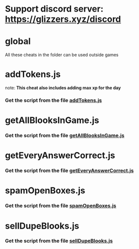 # Support discord server: https://glizzers.xyz/discord

# global

All these cheats in the folder can be used outside games

# addTokens.js

note: **This cheat also includes adding max xp for the day**

### Get the script from the file [addTokens.js](https://raw.githubusercontent.com/therealglixzzy/blooket-hack/main/global/addTokens.js)

# getAllBlooksInGame.js

### Get the script from the file [getAllBlooksInGame.js](https://raw.githubusercontent.com/therealglixzzy/blooket-hack/main/global/getAllBlooksInGame.js)

# getEveryAnswerCorrect.js

### Get the script from the file [getEveryAnswerCorrect.js](https://raw.githubusercontent.com/therealglixzzy/blooket-hack/main/global/getEveryAnswerCorrect.js)

# spamOpenBoxes.js

### Get the script from the file [spamOpenBoxes.js](https://raw.githubusercontent.com/therealglixzzy/blooket-hack/main/global/spamOpenBoxes.js)

# sellDupeBlooks.js

### Get the script from the file [sellDupeBlooks.js](https://raw.githubusercontent.com/therealglixzzy/blooket-hack/main/global/sellDupeBlooks.js)
